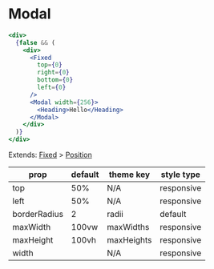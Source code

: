 # Modal

```.jsx
<div>
  {false && (
    <div>
      <Fixed
        top={0}
        right={0}
        bottom={0}
        left={0}
      />
      <Modal width={256}>
        <Heading>Hello</Heading>
      </Modal>
    </div>
  )}
</div>
```

Extends: [Fixed](/components/Fixed) > [Position](/components/Position)

prop | default | theme key | style type
---|---|---|---
top | 50% | N/A | responsive
left | 50% | N/A | responsive
borderRadius | 2 | radii | default
maxWidth | 100vw | maxWidths | responsive
maxHeight | 100vh | maxHeights | responsive
width |  | N/A | responsive